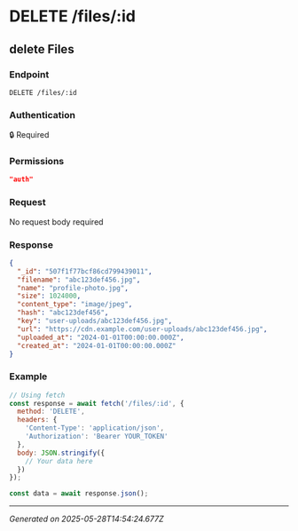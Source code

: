 # DELETE /files/:id

## delete Files

### Endpoint

```
DELETE /files/:id
```

### Authentication

🔒 Required

### Permissions

```json
"auth"
```

### Request

No request body required

### Response

```json
{
  "_id": "507f1f77bcf86cd799439011",
  "filename": "abc123def456.jpg",
  "name": "profile-photo.jpg",
  "size": 1024000,
  "content_type": "image/jpeg",
  "hash": "abc123def456",
  "key": "user-uploads/abc123def456.jpg",
  "url": "https://cdn.example.com/user-uploads/abc123def456.jpg",
  "uploaded_at": "2024-01-01T00:00:00.000Z",
  "created_at": "2024-01-01T00:00:00.000Z"
}
```

### Example

```javascript
// Using fetch
const response = await fetch('/files/:id', {
  method: 'DELETE',
  headers: {
    'Content-Type': 'application/json',
    'Authorization': 'Bearer YOUR_TOKEN'
  },
  body: JSON.stringify({
    // Your data here
  })
});

const data = await response.json();
```

---

*Generated on 2025-05-28T14:54:24.677Z*
